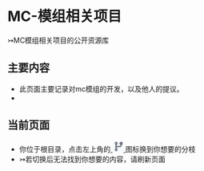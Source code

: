 # MC-模组相关项目
 ↣MC模组相关项目的公开资源库
## 主要内容
- 此页面主要记录对mc模组的开发，以及他人的提议。
-
## 当前页面
- 你位于根目录，点击左上角的[ ![branches](https://github.com/hyplant/MC_mod-feedback/blob/main/资源/图片/主页/分支.jpg?raw=1) ](https://github.com/hyplant/MC_mod-feedback/branches)图标换到你想要的分枝
- ↣若切换后无法找到你想要的内容，请刷新页面
